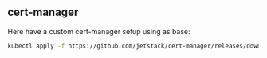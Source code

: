 ## cert-manager

Here have a custom cert-manager setup using as base:

```bash
kubectl apply -f https://github.com/jetstack/cert-manager/releases/download/v1.6.0/cert-manager.yaml
```
